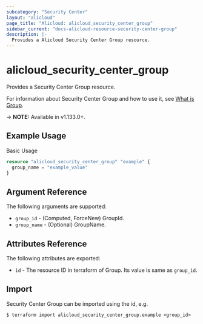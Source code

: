 ```yaml
---
subcategory: "Security Center"
layout: "alicloud"
page_title: "Alicloud: alicloud_security_center_group"
sidebar_current: "docs-alicloud-resource-security-center-group"
description: |-
  Provides a Alicloud Security Center Group resource.
---
```


# alicloud\_security\_center\_group

Provides a Security Center Group resource.

For information about Security Center Group and how to use it, see [What is Group](https://www.alibabacloud.com/help/doc-detail/129195.htm).

-> **NOTE:** Available in v1.133.0+.

## Example Usage

Basic Usage

```terraform
resource "alicloud_security_center_group" "example" {
  group_name = "example_value"
}
```

## Argument Reference

The following arguments are supported:

* `group_id` - (Computed, ForceNew) GroupId.
* `group_name` - (Optional) GroupName.

## Attributes Reference

The following attributes are exported:

* `id` - The resource ID in terraform of Group. Its value is same as `group_id`.

## Import

Security Center Group can be imported using the id, e.g.

```
$ terraform import alicloud_security_center_group.example <group_id>
```
